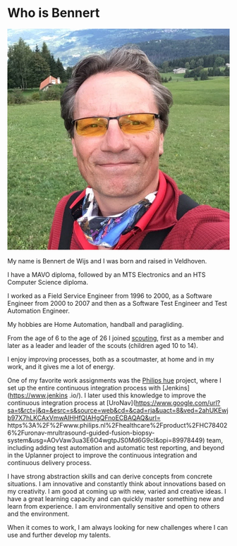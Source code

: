 # Who is Bennert

![Profiel foto](../images/Bennert_profiel.JPG)

My name is Bennert de Wijs and I was born and raised in Veldhoven.

I have a MAVO diploma, followed by an MTS Electronics and an HTS Computer Science diploma.

I worked as a Field Service Engineer from 1996 to 2000, as a Software Engineer from 2000 to 2007 and then as a Software Test Engineer and Test Automation Engineer.

My hobbies are Home Automation, handball and paragliding.

From the age of 6 to the age of 26 I joined [scouting](https://www.scouting.nl/), first as a member and later as a leader and leader of the scouts (children aged 10 to 14).

I enjoy improving processes, both as a scoutmaster, at home and in my work, and it gives me a lot of energy.

One of my favorite work assignments was the [Philips hue](https://www.philips-hue.com/) project, where I set up the entire continuous integration process with [Jenkins](https://www.jenkins .io/). I later used this knowledge to improve the continuous integration process at [UroNav](https://www.google.com/url?sa=t&rct=j&q=&esrc=s&source=web&cd=&cad=rja&uact=8&ved=2ahUKEwjb97X7hLKCAxVmwAIHHfQIAHgQFnoECBAQAQ&url= https%3A%2F%2Fwww.philips.nl%2Fhealthcare%2Fproduct%2FHC784026%2Furonav-mrultrasound-guided-fusion-biopsy-system&usg=AOvVaw3ua3E6O4wgtpJS0Md6G9cI&opi=89978449) team, including adding test automation and automatic test reporting, and beyond in the Uplanner project to improve the continuous integration and continuous delivery process.

I have strong abstraction skills and can derive concepts from concrete situations. I am innovative and constantly think about innovations based on my creativity. I am good at coming up with new, varied and creative ideas. I have a great learning capacity and can quickly master something new and learn from experience. I am environmentally sensitive and open to others and the environment.

When it comes to work, I am always looking for new challenges where I can use and further develop my talents.
